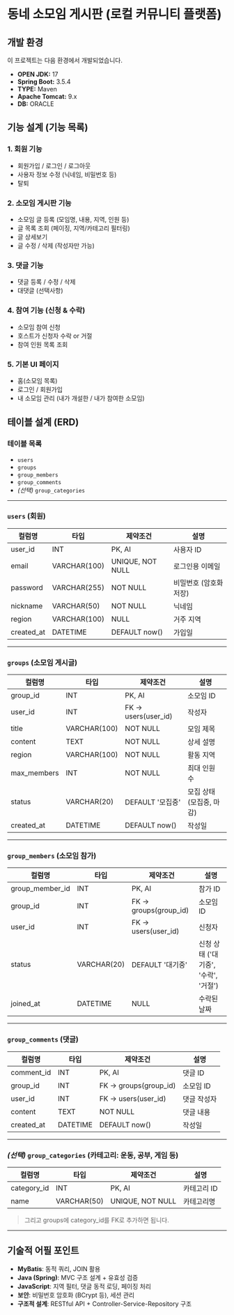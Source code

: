 # 동네 소모임 게시판 (로컬 커뮤니티 플랫폼)
## 개발 환경

이 프로젝트는 다음 환경에서 개발되었습니다.

- **OPEN JDK:** 17
- **Spring Boot:** 3.5.4
- **TYPE:** Maven
- **Apache Tomcat:** 9.x
- **DB:** ORACLE


## 기능 설계 (기능 목록)
### 1. 회원 기능

- 회원가입 / 로그인 / 로그아웃
- 사용자 정보 수정 (닉네임, 비밀번호 등)
- 탈퇴

### 2. 소모임 게시판 기능

- 소모임 글 등록 (모임명, 내용, 지역, 인원 등)
- 글 목록 조회 (페이징, 지역/카테고리 필터링)
- 글 상세보기
- 글 수정 / 삭제 (작성자만 가능)

### 3. 댓글 기능

- 댓글 등록 / 수정 / 삭제
- 대댓글 (선택사항)

### 4. 참여 기능 (신청 & 수락)

- 소모임 참여 신청
- 호스트가 신청자 수락 or 거절
- 참여 인원 목록 조회

### 5. 기본 UI 페이지

- 홈(소모임 목록)
- 로그인 / 회원가입
- 내 소모임 관리 (내가 개설한 / 내가 참여한 소모임)

## 테이블 설계 (ERD)

### 테이블 목록

- `users`
- `groups`
- `group_members`
- `group_comments`
- *(선택)* `group_categories`

---

### `users` (회원)

| 컬럼명 | 타입 | 제약조건 | 설명 |
| --- | --- | --- | --- |
| user_id | INT | PK, AI | 사용자 ID |
| email | VARCHAR(100) | UNIQUE, NOT NULL | 로그인용 이메일 |
| password | VARCHAR(255) | NOT NULL | 비밀번호 (암호화 저장) |
| nickname | VARCHAR(50) | NOT NULL | 닉네임 |
| region | VARCHAR(100) | NULL | 거주 지역 |
| created_at | DATETIME | DEFAULT now() | 가입일 |

---

### `groups` (소모임 게시글)

| 컬럼명 | 타입 | 제약조건 | 설명 |
| --- | --- | --- | --- |
| group_id | INT | PK, AI | 소모임 ID |
| user_id | INT | FK → users(user_id) | 작성자 |
| title | VARCHAR(100) | NOT NULL | 모임 제목 |
| content | TEXT | NOT NULL | 상세 설명 |
| region | VARCHAR(100) | NOT NULL | 활동 지역 |
| max_members | INT | NOT NULL | 최대 인원 수 |
| status | VARCHAR(20) | DEFAULT '모집중' | 모집 상태 (모집중, 마감) |
| created_at | DATETIME | DEFAULT now() | 작성일 |

---

### `group_members` (소모임 참가)

| 컬럼명 | 타입 | 제약조건 | 설명 |
| --- | --- | --- | --- |
| group_member_id | INT | PK, AI | 참가 ID |
| group_id | INT | FK → groups(group_id) | 소모임 ID |
| user_id | INT | FK → users(user_id) | 신청자 |
| status | VARCHAR(20) | DEFAULT '대기중' | 신청 상태 ('대기중', '수락', '거절') |
| joined_at | DATETIME | NULL | 수락된 날짜 |

---

### `group_comments` (댓글)

| 컬럼명 | 타입 | 제약조건 | 설명 |
| --- | --- | --- | --- |
| comment_id | INT | PK, AI | 댓글 ID |
| group_id | INT | FK → groups(group_id) | 소모임 ID |
| user_id | INT | FK → users(user_id) | 댓글 작성자 |
| content | TEXT | NOT NULL | 댓글 내용 |
| created_at | DATETIME | DEFAULT now() | 작성일 |

---

### *(선택)* `group_categories` (카테고리: 운동, 공부, 게임 등)

| 컬럼명 | 타입 | 제약조건 | 설명 |
| --- | --- | --- | --- |
| category_id | INT | PK, AI | 카테고리 ID |
| name | VARCHAR(50) | UNIQUE, NOT NULL | 카테고리명 |

> 그리고 groups에 category_id를 FK로 추가하면 됩니다.
> 

---

## 기술적 어필 포인트

- **MyBatis**: 동적 쿼리, JOIN 활용
- **Java (Spring)**: MVC 구조 설계 + 유효성 검증
- **JavaScript**: 지역 필터, 댓글 동적 로딩, 페이징 처리
- **보안**: 비밀번호 암호화 (BCrypt 등), 세션 관리
- **구조적 설계**: RESTful API + Controller-Service-Repository 구조

